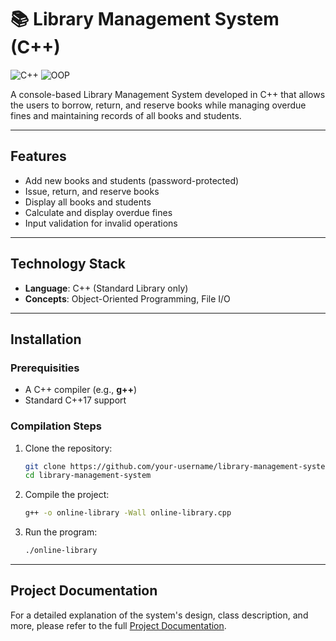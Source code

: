 # 📚 Library Management System (C++)

![C++](https://img.shields.io/badge/C++-17-blue) 
![OOP](https://img.shields.io/badge/OOP-Yes-green)

A console-based Library Management System developed in C++ that allows the users to borrow, return, and reserve books while managing overdue fines and maintaining records of all books and students.

---

## Features

- Add new books and students (password-protected)
- Issue, return, and reserve books
- Display all books and students
- Calculate and display overdue fines
- Input validation for invalid operations

---

## Technology Stack

- **Language**: C++ (Standard Library only)
- **Concepts**: Object-Oriented Programming, File I/O

---

## Installation

### Prerequisities

- A C++ compiler (e.g., **g++**)
- Standard C++17 support

### Compilation Steps

1. Clone the repository:
   ```bash
   git clone https://github.com/your-username/library-management-system.git
   cd library-management-system

2. Compile the project:
   ```bash
   g++ -o online-library -Wall online-library.cpp

3. Run the program:
   ```bash
   ./online-library

---
## Project Documentation

For a detailed explanation of the system's design, class description, and more, please refer to the full [Project Documentation](./docs/Konrad_Wlodarczyk_OOP_project_documentation.docx).
